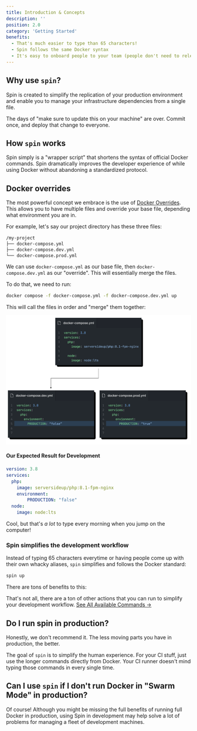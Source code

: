 ```yaml
---
title: Introduction & Concepts
description: ''
position: 2.0
category: 'Getting Started'
benefits:
  - That's much easier to type than 65 characters!
  - Spin follows the same Docker syntax
  - It's easy to onboard people to your team (people don't need to relearn custom aliases for your team if they are already familiar with Docker)
---
```


## Why use `spin`?
Spin is created to simplify the replication of your production environment and enable you to manage your infrastructure dependencies from a single file.

The days of "make sure to update this on your machine" are over. Commit once, and deploy that change to everyone.

## How `spin` works
Spin simply is a "wrapper script" that shortens the syntax of official Docker commands. Spin dramatically improves the developer experience of while using Docker without abandoning a standardized protocol.

## Docker overrides
The most powerful concept we embrace is the use of [Docker Overrides](https://docs.docker.com/compose/extends/). This allows you to have multiple files and override your base file, depending what environment you are in.

For example, let's say our project directory has these three files:

```
/my-project
├── docker-compose.yml
├── docker-compose.dev.yml
└── docker-compose.prod.yml
```

We can use `docker-compose.yml` as our base file, then `docker-compose.dev.yml` as our "override". This will essentially merge the files.

To do that, we need to run:

```bash
docker compose -f docker-compose.yml -f docker-compose.dev.yml up
```

This will call the files in order and "merge" them together:

<img src="docker-overrides.png" alt="Docker Overrides Diagram"/>

#### Our Expected Result for Development
```yaml
version: 3.8
services:
  php:
    image: serversideup/php:8.1-fpm-nginx
    environment:
        PRODUCTION: "false"
  node:
    image: node:lts
```

Cool, but that's *a lot* to type every morning when you jump on the computer!

### Spin simplifies the development workflow
Instead of typing 65 characters everytime or having people come up with their own whacky aliases, `spin` simplifies and follows the Docker standard:
```bash
spin up
```
There are tons of benefits to this:
<list :items="benefits"></list>

That's not all, there are a ton of other actions that you can run to simplify your development workflow. [See All Available Commands →](/command-reference/available-commands)

## Do I run spin in production?
Honestly, we don't recommend it. The less moving parts you have in production, the better.

The goal of `spin` is to simplify the human experience. For your CI stuff, just use the longer commands directly from Docker. Your CI runner doesn't mind typing those commands in every single time.

## Can I use `spin` if I don't run Docker in "Swarm Mode" in production?
Of course! Although you might be missing the full benefits of running full Docker in production, using Spin in development may help solve a lot of problems for managing a fleet of development machines.